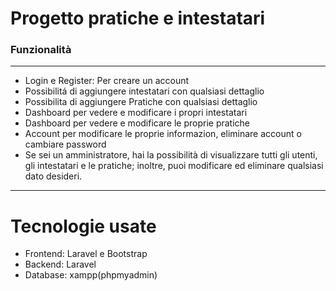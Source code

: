 <h1>Progetto pratiche e intestatari</h1>



<h3>Funzionalità</h3>

____________________________________________________________________________________________________________________________________________________________________________________________________________________

<ul>
    <li>Login e Register: Per creare un account</li>
    <li>Possibilitá di aggiungere intestatari con qualsiasi dettaglio</li>
    <li>Possibilita di aggiungere Pratiche con qualsiasi dettaglio</li>
    <li>Dashboard per vedere e modificare i propri intestatari</li>
    <li>Dashboard per vedere e modificare le proprie pratiche</li>
    <li>Account per modificare le proprie informazion, eliminare account o cambiare password</li>
    <li>Se sei un amministratore, hai la possibilità di visualizzare tutti gli utenti, gli intestatari e le pratiche; inoltre, puoi modificare ed eliminare qualsiasi dato desideri.</li>
</ul>



____________________________________________________________________________________________________________________________________________________________________________________________________________________

<h1>Tecnologie usate</h1>

<ul>
    <li>Frontend: Laravel e Bootstrap</li>
    <li>Backend: Laravel </li>
    <li>Database: xampp(phpmyadmin)</li>
</ul>




